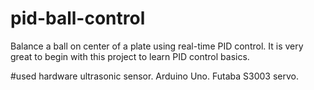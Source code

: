 # pid-ball-control
Balance a ball on center of a plate using real-time PID control. It is very great to begin with this project to learn PID control basics.

#used hardware
ultrasonic sensor.
Arduino Uno.
Futaba S3003 servo.
